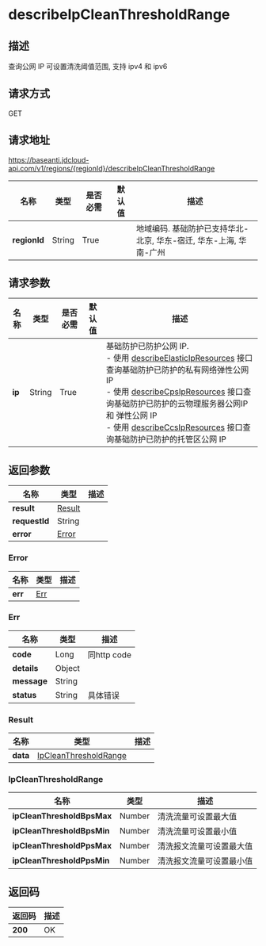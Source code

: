 # describeIpCleanThresholdRange


## 描述
查询公网 IP 可设置清洗阈值范围, 支持 ipv4 和 ipv6

## 请求方式
GET

## 请求地址
https://baseanti.jdcloud-api.com/v1/regions/{regionId}/describeIpCleanThresholdRange

|名称|类型|是否必需|默认值|描述|
|---|---|---|---|---|
|**regionId**|String|True| |地域编码. 基础防护已支持华北-北京, 华东-宿迁, 华东-上海, 华南-广州|

## 请求参数
|名称|类型|是否必需|默认值|描述|
|---|---|---|---|---|
|**ip**|String|True| |基础防护已防护公网 IP. <br>- 使用 <a href='http://docs.jdcloud.com/anti-ddos-basic/api/describeelasticipresources'>describeElasticIpResources</a> 接口查询基础防护已防护的私有网络弹性公网 IP <br>- 使用 <a href='http://docs.jdcloud.com/anti-ddos-basic/api/describecpsipresources'>describeCpsIpResources</a> 接口查询基础防护已防护的云物理服务器公网IP 和 弹性公网 IP <br>- 使用 <a href='http://docs.jdcloud.com/anti-ddos-basic/api/describeccsipresources'>describeCcsIpResources</a> 接口查询基础防护已防护的托管区公网 IP|


## 返回参数
|名称|类型|描述|
|---|---|---|
|**result**|[Result](describeipcleanthresholdrange#result)| |
|**requestId**|String| |
|**error**|[Error](describeipcleanthresholdrange#error)| |

### <div id="error">Error</div>
|名称|类型|描述|
|---|---|---|
|**err**|[Err](describeipcleanthresholdrange#err)| |
### <div id="err">Err</div>
|名称|类型|描述|
|---|---|---|
|**code**|Long|同http code|
|**details**|Object| |
|**message**|String| |
|**status**|String|具体错误|
### <div id="result">Result</div>
|名称|类型|描述|
|---|---|---|
|**data**|[IpCleanThresholdRange](describeipcleanthresholdrange#ipcleanthresholdrange)| |
### <div id="ipcleanthresholdrange">IpCleanThresholdRange</div>
|名称|类型|描述|
|---|---|---|
|**ipCleanThresholdBpsMax**|Number|清洗流量可设置最大值|
|**ipCleanThresholdBpsMin**|Number|清洗流量可设置最小值|
|**ipCleanThresholdPpsMax**|Number|清洗报文流量可设置最大值|
|**ipCleanThresholdPpsMin**|Number|清洗报文流量可设置最小值|

## 返回码
|返回码|描述|
|---|---|
|**200**|OK|
